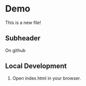 # Demo

This is a new file!
## Subheader

On github

## Local Development

1. Open index.html in your browser.
